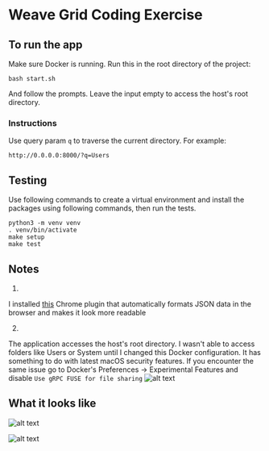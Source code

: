 # Weave Grid Coding Exercise


## To run the app

Make sure Docker is running.
Run this in the root directory of the project:

`bash start.sh`

And follow the prompts. Leave the input empty to access the host's root directory.


### Instructions
Use query param `q` to traverse the current directory. For example:

`http://0.0.0.0:8000/?q=Users`


## Testing
Use following commands to create a virtual environment and install the packages using following commands, then run the tests.
```
python3 -m venv venv
. venv/bin/activate
make setup
make test
```

## Notes
1.
I installed [this](https://chrome.google.com/webstore/detail/jsonview/chklaanhfefbnpoihckbnefhakgolnmc) Chrome plugin that automatically formats JSON data in the browser and makes it look more readable

2.
The application accesses the host's root directory. I wasn't able to access folders like Users or System until I changed this Docker configuration. It has something to do with latest macOS security features. If you encounter the same issue go to Docker's Preferences -> Experimental Features and disable `Use gRPC FUSE for file sharing`
![alt text](https://i.imgur.com/aRoLWOe.png)


## What it looks like

![alt text](https://i.imgur.com/7ZeZRuu.png)


![alt text](https://i.imgur.com/BiXbIg1.png)


